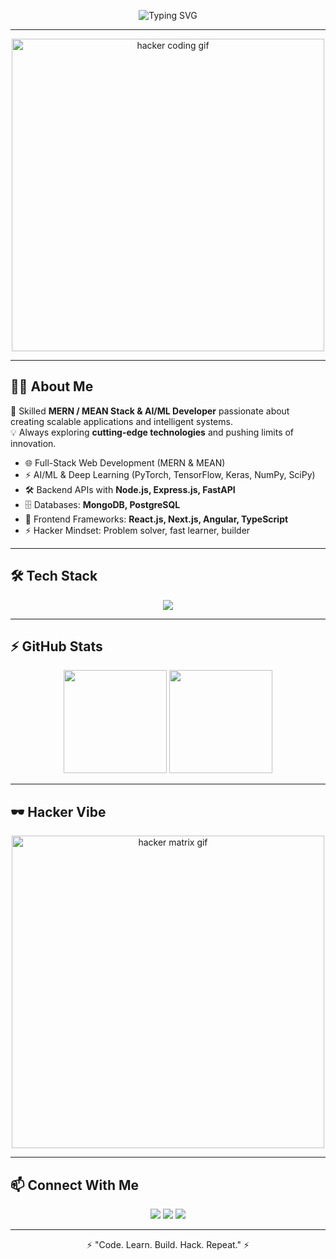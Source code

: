 <!-- Typing SVG -->
<p align="center">
  <img src="https://readme-typing-svg.demolab.com?font=Fira+Code&weight=700&size=24&pause=1000&color=00FF00&center=true&vCenter=true&width=700&lines=Hey%2C+I'm+Mridul+Singh+Saklani!;Full-Stack+%26+AI/ML+Developer;MERN+%26+MEAN+Stack+Specialist;Always+Learning+%26+Building+Cool+Stuff" alt="Typing SVG" />
</p>

---

<!-- Hacker GIF -->
<p align="center">
  <img src="https://media.giphy.com/media/qgQUggAC3Pfv687qPC/giphy.gif" width="500" alt="hacker coding gif"/>
</p>

---

## 👨‍💻 About Me  
🚀 Skilled **MERN / MEAN Stack & AI/ML Developer** passionate about creating scalable applications and intelligent systems.  
💡 Always exploring **cutting-edge technologies** and pushing limits of innovation.  

- 🌐 Full-Stack Web Development (MERN & MEAN)  
- ⚡ AI/ML & Deep Learning (PyTorch, TensorFlow, Keras, NumPy, SciPy)  
- 🛠 Backend APIs with **Node.js, Express.js, FastAPI**  
- 🗄 Databases: **MongoDB, PostgreSQL**  
- 🎨 Frontend Frameworks: **React.js, Next.js, Angular, TypeScript**  
- ⚡ Hacker Mindset: Problem solver, fast learner, builder  

---

## 🛠 Tech Stack  

<p align="center">
  <img src="https://skillicons.dev/icons?i=html,css,js,ts,react,next,angular,nodejs,express,mongodb,postgres,python,fastapi,tensorflow,pytorch,git,github,vscode" />
</p>

---

## ⚡ GitHub Stats  

<p align="center">
  <img src="https://github-readme-stats.vercel.app/api?username=mridulsaklani&show_icons=true&theme=radical" height="165"/>
  <img src="https://github-readme-stats.vercel.app/api/top-langs/?username=mridulsaklani&layout=compact&theme=radical" height="165"/>
</p>

---

## 🕶 Hacker Vibe  

<p align="center">
  <img src="https://media.giphy.com/media/3o7aD2saalBwwftBIY/giphy.gif" width="500" alt="hacker matrix gif"/>
</p>

---

## 📫 Connect With Me  

<p align="center">
  <a href="https://github.com/mridulsaklani"><img src="https://img.shields.io/badge/GitHub-000000?style=for-the-badge&logo=github&logoColor=white"/></a>
  <a href="https://www.linkedin.com/in/mridul-singh-saklani"><img src="https://img.shields.io/badge/LinkedIn-0A66C2?style=for-the-badge&logo=linkedin&logoColor=white"/></a>
  <a href="mailto:saklanimridul.com"><img src="https://img.shields.io/badge/Email-D14836?style=for-the-badge&logo=gmail&logoColor=white"/></a>
</p>

---

<p align="center">⚡ "Code. Learn. Build. Hack. Repeat." ⚡</p>
